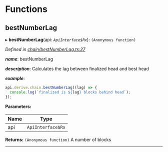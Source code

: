 

# Functions

<a id="bestnumberlag"></a>

##  bestNumberLag

▸ **bestNumberLag**(api: *`ApiInterface$Rx`*): `(Anonymous function)`

*Defined in [chain/bestNumberLag.ts:27](https://github.com/polkadot-js/api/blob/b37eb31/packages/api-derive/src/chain/bestNumberLag.ts#L27)*

*__name__*: bestNumberLag

*__description__*: Calculates the lag between finalized head and best head

*__example__*:   

```javascript
api.derive.chain.bestNumberLag((lag) => {
  console.log(`finalized is ${lag} blocks behind head`);
});
```

**Parameters:**

| Name | Type |
| ------ | ------ |
| api | `ApiInterface$Rx` |

**Returns:** `(Anonymous function)`
A number of blocks

___


